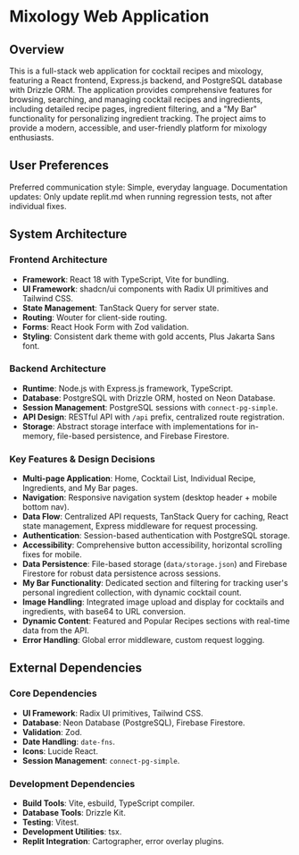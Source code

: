 # Mixology Web Application

## Overview
This is a full-stack web application for cocktail recipes and mixology, featuring a React frontend, Express.js backend, and PostgreSQL database with Drizzle ORM. The application provides comprehensive features for browsing, searching, and managing cocktail recipes and ingredients, including detailed recipe pages, ingredient filtering, and a "My Bar" functionality for personalizing ingredient tracking. The project aims to provide a modern, accessible, and user-friendly platform for mixology enthusiasts.

## User Preferences
Preferred communication style: Simple, everyday language.
Documentation updates: Only update replit.md when running regression tests, not after individual fixes.

## System Architecture

### Frontend Architecture
- **Framework**: React 18 with TypeScript, Vite for bundling.
- **UI Framework**: shadcn/ui components with Radix UI primitives and Tailwind CSS.
- **State Management**: TanStack Query for server state.
- **Routing**: Wouter for client-side routing.
- **Forms**: React Hook Form with Zod validation.
- **Styling**: Consistent dark theme with gold accents, Plus Jakarta Sans font.

### Backend Architecture
- **Runtime**: Node.js with Express.js framework, TypeScript.
- **Database**: PostgreSQL with Drizzle ORM, hosted on Neon Database.
- **Session Management**: PostgreSQL sessions with `connect-pg-simple`.
- **API Design**: RESTful API with `/api` prefix, centralized route registration.
- **Storage**: Abstract storage interface with implementations for in-memory, file-based persistence, and Firebase Firestore.

### Key Features & Design Decisions
- **Multi-page Application**: Home, Cocktail List, Individual Recipe, Ingredients, and My Bar pages.
- **Navigation**: Responsive navigation system (desktop header + mobile bottom nav).
- **Data Flow**: Centralized API requests, TanStack Query for caching, React state management, Express middleware for request processing.
- **Authentication**: Session-based authentication with PostgreSQL storage.
- **Accessibility**: Comprehensive button accessibility, horizontal scrolling fixes for mobile.
- **Data Persistence**: File-based storage (`data/storage.json`) and Firebase Firestore for robust data persistence across sessions.
- **My Bar Functionality**: Dedicated section and filtering for tracking user's personal ingredient collection, with dynamic cocktail count.
- **Image Handling**: Integrated image upload and display for cocktails and ingredients, with base64 to URL conversion.
- **Dynamic Content**: Featured and Popular Recipes sections with real-time data from the API.
- **Error Handling**: Global error middleware, custom request logging.

## External Dependencies

### Core Dependencies
- **UI Framework**: Radix UI primitives, Tailwind CSS.
- **Database**: Neon Database (PostgreSQL), Firebase Firestore.
- **Validation**: Zod.
- **Date Handling**: `date-fns`.
- **Icons**: Lucide React.
- **Session Management**: `connect-pg-simple`.

### Development Dependencies
- **Build Tools**: Vite, esbuild, TypeScript compiler.
- **Database Tools**: Drizzle Kit.
- **Testing**: Vitest.
- **Development Utilities**: tsx.
- **Replit Integration**: Cartographer, error overlay plugins.
